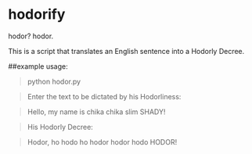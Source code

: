 # hodorify
hodor? hodor.

This is a script that translates an English sentence into a Hodorly Decree.

##example usage:

> python hodor.py

> Enter the text to be dictated by his Hodorliness:

> Hello, my name is chika chika slim SHADY!

> His Hodorly Decree:

> Hodor, ho hodo ho hodor hodor hodo HODOR!
